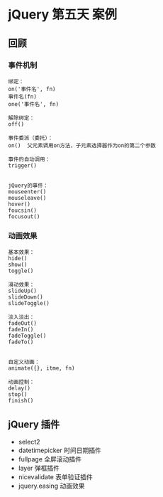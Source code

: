 # jQuery 第五天 案例

## 回顾

### 事件机制

```
绑定：
on('事件名', fn)
事件名(fn)
one('事件名', fn)

解除绑定：
off()

事件委派（委托）：
on()  父元素调用on方法，子元素选择器作为on的第二个参数

事件的自动调用：
trigger()


jQuery的事件：
mouseenter()
mouseleave()
hover()
foucsin()
focusout()

```





### 动画效果

```
基本效果：
hide()
show()
toggle()

滑动效果：
slideUp()
slideDown()
slideToggle()

淡入淡出：
fadeOut()
fadeIn()
fadeToggle()
fadeTo()


自定义动画：
animate({}, itme, fn)

动画控制：
delay()
stop()
finish()

```



## jQuery 插件

* select2   
* datetimepicker 时间日期插件
* fullpage  全屏滚动插件
* layer  弹框插件
* nicevalidate  表单验证插件
* jquery.easing  动画效果
